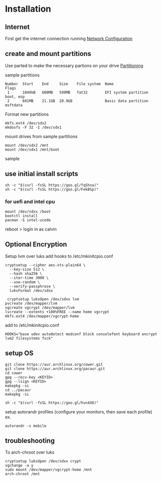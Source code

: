 # Installation

## Internet
First get the internet connection running
[Network Configuration](https://wiki.archlinux.org/index.php/Network_configuration)

## create and mount partitions
Use parted to make the necessary partions on your drive
[Partitioning](https://wiki.archlinux.org/index.php/partitioning)

sample partitions
```
Number  Start    End     Size    File system  Name                  Flags
 1      1049kB   600MB   599MB   fat32        EFI system partition  boot, esp
 2      601MB    21.1GB  20.9GB               Basic data partition  msftdata
```

Format new partitions
```
mkfs.ext4 /dev/sdx2
mkdosfs -F 32 -I /dev/sdx1
```

mount drives from sample partitions
```
mount /dev/sdx2 /mnt
mount /dev/sdx1 /mnt/boot
```

sample

## use initial install scripts
```
sh -c "$(curl -fsSL https://goo.gl/fqShxa)"
sh -c "$(curl -fsSL https://goo.gl/FekBSp)"

```

### for uefi and intel cpu
```
mount /dev/sdxx /boot
bootctl install
pacman -S intel-ucode
```
reboot > login in as calvin

## Optional Encryption
Setup lvm over luks
add hooks to /etc/mkinitcpio.conf

```
cryptsetup --cipher aes-xts-plain64 \
  --key-size 512 \
  --hash sha256 \
  --iter-time 3000 \
  --use-random \
  --verify-passphrase \
  luksFormat /dev/sdxx

 cryptsetup luksOpen /dev/sdxx lvm
pvcreate /dev/mapper/lvm
vgcreate vgcrypt /dev/mapper/lvm
lvcreate --extents +100%FREE --name home vgcrypt
mkfs.ext4 /dev/mapper/vgcrypt-home
```
add to /etc/mkinitcpio.conf
```
HOOKS="base udev autodetect modconf block consolefont keyboard encrypt lvm2 filesystems fsck"
```

## setup OS
```
git clone https://aur.archlinux.org/cower.git
git clone https://aur.archlinux.org/pacaur.git
cd cower
gpg --recv-key <KEYID>
gpg --lsign <KEYID>
makepkg -si
cd ../pacaur
makepkg -si

sh -c "$(curl -fsSL https://goo.gl/hvn4X6)"
```
setup autorandr profiles
(configure your monitors, then save each profile) ex.
```
autorandr -s mobile
```

## troubleshooting
To arch-chroot over luks
```
cryptsetup luksOpen /dev/sdxx crypt
vgchange -a y
sudo mount /dev/mapper/vgcrypt-home /mnt
arch-chroot /mnt
```
